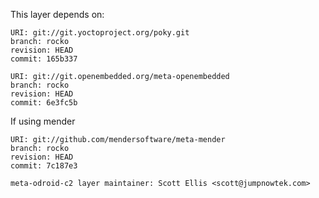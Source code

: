 This layer depends on:

    URI: git://git.yoctoproject.org/poky.git
    branch: rocko
    revision: HEAD
    commit: 165b337

    URI: git://git.openembedded.org/meta-openembedded
    branch: rocko
    revision: HEAD
    commit: 6e3fc5b

If using mender

    URI: git://github.com/mendersoftware/meta-mender
    branch: rocko
    revision: HEAD
    commit: 7c187e3
    
    meta-odroid-c2 layer maintainer: Scott Ellis <scott@jumpnowtek.com>
